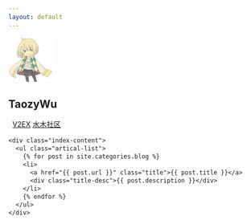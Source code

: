 ```yaml
---
layout: default
---
```


<body>
  <div class="index-wrapper">
    <div class="aside">
      <div class="info-card">
        <a href="/" target="_blank"><img src="/images/2793680.jpg" alt="" width="90"/></a>
        <p/>
        <h2>TaozyWu</h2>
        <a href="http://weibo.com/taozywu/" target="_blank"><img src="http://www.weibo.com/favicon.ico" alt="" width="25"/></a>
        <a href="http://github.com/taozywu/" target="_blank"><img src="https://assets-cdn.github.com/favicon.ico" alt="" width="22"/></a>
        <a href="https://www.v2ex.com/" target="_blank">V2EX</a>
        <a href="http://www.newsmth.net/nForum/#!fav" target="_blank">水木社区</a>
      </div>
      <div id="particles-js"></div>
    </div>

    <div class="index-content">
      <ul class="artical-list">
        {% for post in site.categories.blog %}
        <li>
          <a href="{{ post.url }}" class="title">{{ post.title }}</a>
          <div class="title-desc">{{ post.description }}</div>
        </li>
        {% endfor %}
      </ul>
    </div>
  </div>
</body>
